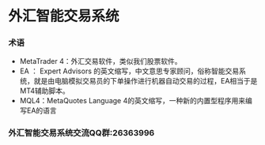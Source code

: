 # 外汇智能交易系统
### 术语
- MetaTrader 4：外汇交易软件，类似我们股票软件。
- EA ： Expert Advisors 的英文缩写，中文意思专家顾问，俗称智能交易系统，就是由电脑模拟交易员的下单操作进行机器自动交易的过程，EA相当于是MT4辅助脚本。
- MQL4：MetaQuotes Language 4的英文缩写，一种新的内置型程序用来编写EA的语言

### 外汇智能交易系统交流QQ群:26363996
